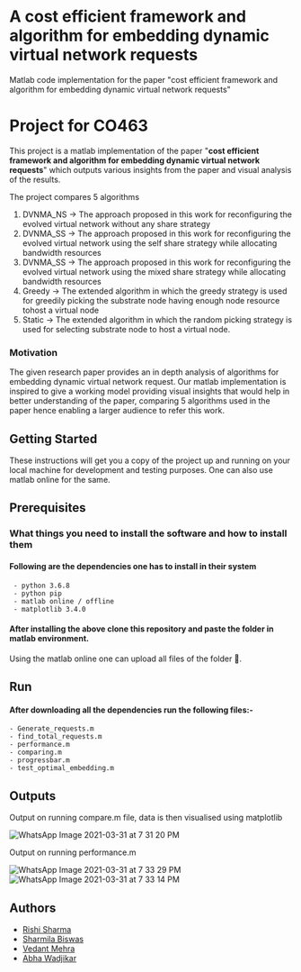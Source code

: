 #  A cost efficient framework and algorithm for embedding dynamic virtual network requests
Matlab code implementation for the paper "cost efficient framework and algorithm for embedding dynamic virtual network requests"

# Project for CO463

This project is a matlab implementation of the paper "**cost efficient framework and algorithm for embedding dynamic virtual network requests**" which outputs various insights from the paper and visual analysis of the results.

The project compares 5 algorithms
 1. DVNMA_NS -> The approach proposed in this work for reconfiguring the evolved virtual network without any share strategy
 2. DVNMA_SS -> The approach proposed in this work for reconfiguring the evolved virtual network using the self share strategy while allocating bandwidth resources
 3. DVNMA_SS -> The approach proposed in this work for reconfiguring the evolved virtual network using the mixed share strategy while allocating bandwidth resources
 4. Greedy -> The extended algorithm in which the greedy strategy is used for greedily picking the substrate node having enough node resource tohost a virtual node
 5. Static -> The extended algorithm in which the random picking strategy is used for selecting substrate node to host a virtual node.

### Motivation
The given research paper provides an in depth analysis of algorithms for embedding dynamic virtual network request. Our matlab
implementation is inspired to give a working model providing visual insights that would help in better understanding of the paper, comparing 
5 algorithms used in the paper hence enabling a larger audience to refer this work.

## Getting Started

These instructions will get you a copy of the project up and running on your local machine for development and testing purposes. 
One can also use matlab online for the same.

## Prerequisites

### What things you need to install the software and how to install them

#### Following are the dependencies one has to install in their system
 ``` 
  - python 3.6.8 
  - python pip
  - matlab online / offline
  - matplotlib 3.4.0
 ```
#### After installing the above clone this repository and paste the folder in matlab environment.  
 
Using the matlab online one can upload all files of the folder 📂.

## Run

#### After downloading all the dependencies run the following files:- 
   
    - Generate_requests.m 
    - find_total_requests.m
    - performance.m
    - comparing.m
    - progressbar.m
    - test_optimal_embedding.m

## Outputs

Output on running compare.m file, data is then visualised using matplotlib

![WhatsApp Image 2021-03-31 at 7 31 20 PM](https://user-images.githubusercontent.com/37441702/113157206-4e197280-9258-11eb-9b29-bce34770f397.jpeg)

Output on running performance.m

![WhatsApp Image 2021-03-31 at 7 33 29 PM](https://user-images.githubusercontent.com/37441702/113157214-4fe33600-9258-11eb-86d3-06780b978dd7.jpeg)
![WhatsApp Image 2021-03-31 at 7 33 14 PM](https://user-images.githubusercontent.com/37441702/113157217-51146300-9258-11eb-971d-d3e054bf42f3.jpeg)



## Authors
  - [Rishi Sharma](https://github.com/kampaitees)
  - [Sharmila Biswas](https://github.com/Shormi5399)
  - [Vedant Mehra](https://github.com/vmehra25)
  - [Abha Wadjikar](https://github.com/abha224)

